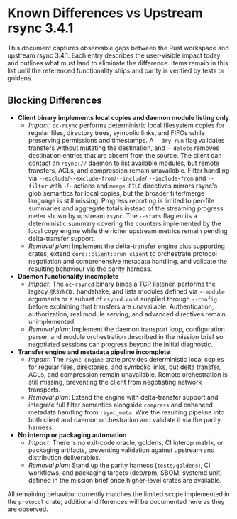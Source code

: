 # Known Differences vs Upstream rsync 3.4.1

This document captures observable gaps between the Rust workspace and upstream
rsync 3.4.1. Each entry describes the user-visible impact today and outlines
what must land to eliminate the difference. Items remain in this list until the
referenced functionality ships and parity is verified by tests or goldens.

## Blocking Differences

- **Client binary implements local copies and daemon module listing only**
  - *Impact*: `oc-rsync` performs deterministic local filesystem copies for
    regular files, directory trees, symbolic links, and FIFOs while preserving
    permissions and timestamps. A `--dry-run` flag validates transfers without
    mutating the destination, and `--delete` removes destination entries that
    are absent from the source. The client can contact an `rsync://` daemon to
    list available modules, but remote transfers, ACLs, and compression remain
    unavailable. Filter handling via `--exclude`/`--exclude-from`/`--include`/
    `--include-from` and `--filter` with `+`/`-` actions and `merge FILE`
    directives mirrors rsync's glob semantics for local copies, but the
    broader filter/merge language is still missing. Progress reporting is
    limited to per-file summaries and aggregate totals instead of the streaming
    progress meter shown by upstream `rsync`. The `--stats` flag emits a
    deterministic summary covering the counters implemented by the local copy
    engine while the richer upstream metrics remain pending delta-transfer
    support.
  - *Removal plan*: Implement the delta-transfer engine plus supporting crates,
    extend `core::client::run_client` to orchestrate protocol negotiation and
    comprehensive metadata handling, and validate the resulting behaviour via
    the parity harness.
- **Daemon functionality incomplete**
  - *Impact*: The `oc-rsyncd` binary binds a TCP listener, performs the legacy
    `@RSYNCD:` handshake, and lists modules defined via `--module` arguments or
    a subset of `rsyncd.conf` supplied through `--config` before explaining that
    transfers are unavailable. Authentication, authorization, real module
    serving, and advanced directives remain unimplemented.
  - *Removal plan*: Implement the daemon transport loop, configuration parser,
    and module orchestration described in the mission brief so negotiated
    sessions can progress beyond the initial diagnostic.
- **Transfer engine and metadata pipeline incomplete**
  - *Impact*: The `rsync_engine` crate provides deterministic local copies for
    regular files, directories, and symbolic links, but delta transfer,
    ACLs, and compression remain unavailable. Remote
    orchestration is still missing, preventing the client from negotiating
    network transports.
  - *Removal plan*: Extend the engine with delta-transfer support and integrate
    full filter semantics alongside `compress` and enhanced metadata handling
    from `rsync_meta`.
    Wire the resulting pipeline into both client and daemon orchestration and
    validate it via the parity harness.
- **No interop or packaging automation**
  - *Impact*: There is no exit-code oracle, goldens, CI interop matrix, or
    packaging artifacts, preventing validation against upstream and distribution
    deliverables.
  - *Removal plan*: Stand up the parity harness (`tests/goldens`), CI workflows,
    and packaging targets (deb/rpm, SBOM, systemd unit) defined in the mission
    brief once higher-level crates are available.

All remaining behaviour currently matches the limited scope implemented in the
`protocol` crate; additional differences will be documented here as they are
observed.
